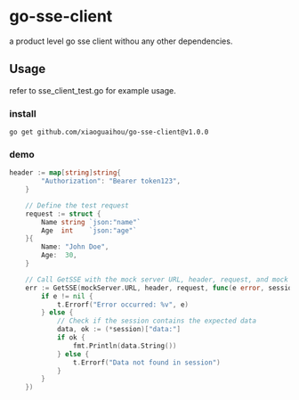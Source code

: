 # go-sse-client

a product level go sse client withou any other dependencies.
## Usage

refer to sse_client_test.go for example usage.

### install
```shell
go get github.com/xiaoguaihou/go-sse-client@v1.0.0
```

### demo

```go
header := map[string]string{
		"Authorization": "Bearer token123",
	}

	// Define the test request
	request := struct {
		Name string `json:"name"`
		Age  int    `json:"age"`
	}{
		Name: "John Doe",
		Age:  30,
	}

	// Call GetSSE with the mock server URL, header, request, and mock callback
	err := GetSSE(mockServer.URL, header, request, func(e error, session *map[string]*bytes.Buffer) {
		if e != nil {
			t.Errorf("Error occurred: %v", e)
		} else {
			// Check if the session contains the expected data
			data, ok := (*session)["data:"]
			if ok {
				fmt.Println(data.String())
			} else {
				t.Errorf("Data not found in session")
			}
		}
	})